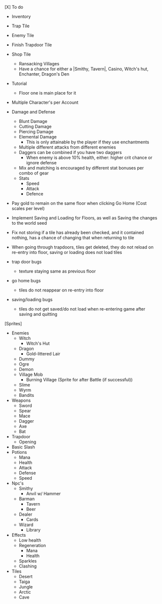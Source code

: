 [X] To do
* Inventory
* Trap Tile
* Enemy Tile
* Finish Trapdoor Tile
* Shop Tile
  * Ransacking Villages
  * Have a chance for either a |Smithy, Tavern|, Casino, Witch's hut, Enchanter, Dragon's Den
* Tutorial
  * Floor one is main place for it
* Multiple Character's per Account
* Damage and Defense
  * Blunt Damage
  * Cutting Damage
  * Piercing Damage
  * Elemental Damage
    * This is only attainable by the player if they use enchantments
  * Multiple different attacks from different enemies
  * Daggers can be combined if you have two daggers
    * When enemy is above 10% health, either: higher crit chance or ignore defense
  * Mix and matching is encouraged by different stat bonuses per combo of gear
  * Stats
    * Speed
    * Attack
    * Defence
* Pay gold to remain on the same floor when clicking Go Home (Cost scales per level)

* Implement Saving and Loading for Floors, as well as Saving the changes to the world seed
* Fix not storing if a tile has already been checked, and it contained nothing, has a chance of changing that when returning to tile
* When going through trapdoors, tiles get deleted, they do not reload on re-entry into floor, saving or loading does not load tiles
* trap door bugs
  * texture staying same as previous floor
* go home bugs
  * tiles do not reappear on re-entry into floor
* saving/loading bugs
  * tiles do not get saved/do not load when re-entering game after saving and quitting
  
[Sprites]
* Enemies
  * Witch
    * Witch's Hut
  * Dragon
    * Gold-littered Lair
  * Dummy
  * Ogre
  * Demon
  * Village Mob
    * Burning Village (Sprite for after Battle (if successful))
  * Slime
  * Wyrm
  * Bandits
* Weapons
  * Sword
  * Spear
  * Mace
  * Dagger
  * Axe
  * Bat
* Trapdoor
  * Opening
* Basic Slash
* Potions
  * Mana
  * Health
  * Attack
  * Defense
  * Speed
* Npc's
  * Smithy
    * Anvil w/ Hammer
  * Barman
    * Tavern
    * Beer
  * Dealer
    * Cards
  * Wizard
    * Library
* Effects
  * Low health
  * Regeneration
    * Mana
    * Health
  * Sparkles
  * Clashing
* Tiles
  * Desert
  * Taiga
  * Jungle
  * Arctic
  * Cave

